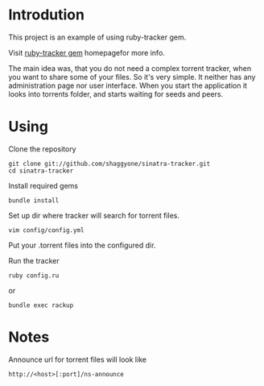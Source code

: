 Introdution
===========

This project is an example of using ruby-tracker gem.

Visit [ruby-tracker gem](https://github.com/shaggyone/ruby-tracker) homepagefor more info.

The main idea was, that you do not need a complex torrent tracker, when you want to share some of your files.
So it's very simple. It neither has any administration page nor user interface. When you start the application
it looks into torrents folder, and starts waiting for seeds and peers.

Using
=====

Clone the repository

    git clone git://github.com/shaggyone/sinatra-tracker.git
    cd sinatra-tracker

Install required gems

    bundle install

Set up dir where tracker will search  for torrent files.

    vim config/config.yml

Put your .torrent files into the configured dir.

Run the tracker

    ruby config.ru

or

    bundle exec rackup

Notes
=====

Announce url for torrent files will look like

    http://<host>[:port]/ns-announce
